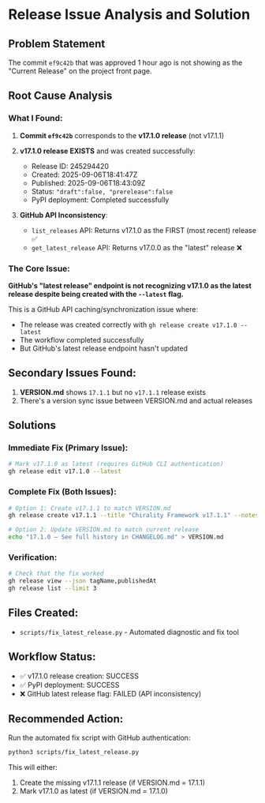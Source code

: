 # Release Issue Analysis and Solution

## Problem Statement
The commit `ef9c42b` that was approved 1 hour ago is not showing as the "Current Release" on the project front page.

## Root Cause Analysis

### What I Found:
1. **Commit `ef9c42b`** corresponds to the **v17.1.0 release** (not v17.1.1)
2. **v17.1.0 release EXISTS** and was created successfully:
   - Release ID: 245294420
   - Created: 2025-09-06T18:41:47Z
   - Published: 2025-09-06T18:43:09Z
   - Status: `"draft":false, "prerelease":false`
   - PyPI deployment: Completed successfully

3. **GitHub API Inconsistency**:
   - `list_releases` API: Returns v17.1.0 as the FIRST (most recent) release ✅
   - `get_latest_release` API: Returns v17.0.0 as the "latest" release ❌

### The Core Issue:
**GitHub's "latest release" endpoint is not recognizing v17.1.0 as the latest release despite being created with the `--latest` flag.**

This is a GitHub API caching/synchronization issue where:
- The release was created correctly with `gh release create v17.1.0 --latest`
- The workflow completed successfully
- But GitHub's latest release endpoint hasn't updated

## Secondary Issues Found:
1. **VERSION.md** shows `17.1.1` but no `v17.1.1` release exists
2. There's a version sync issue between VERSION.md and actual releases

## Solutions

### Immediate Fix (Primary Issue):
```bash
# Mark v17.1.0 as latest (requires GitHub CLI authentication)
gh release edit v17.1.0 --latest
```

### Complete Fix (Both Issues):
```bash
# Option 1: Create v17.1.1 to match VERSION.md
gh release create v17.1.1 --title "Chirality Framework v17.1.1" --notes "Release version 17.1.1" --latest

# Option 2: Update VERSION.md to match current release
echo "17.1.0 — See full history in CHANGELOG.md" > VERSION.md
```

### Verification:
```bash
# Check that the fix worked
gh release view --json tagName,publishedAt
gh release list --limit 3
```

## Files Created:
- `scripts/fix_latest_release.py` - Automated diagnostic and fix tool

## Workflow Status:
- ✅ v17.1.0 release creation: SUCCESS
- ✅ PyPI deployment: SUCCESS  
- ❌ GitHub latest release flag: FAILED (API inconsistency)

## Recommended Action:
Run the automated fix script with GitHub authentication:
```bash
python3 scripts/fix_latest_release.py
```

This will either:
1. Create the missing v17.1.1 release (if VERSION.md = 17.1.1)
2. Mark v17.1.0 as latest (if VERSION.md = 17.1.0)
